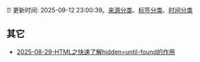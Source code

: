 :alarm_clock: 更新时间: 2025-09-12 23:00:39。[来源分类](../README.md)、[标签分类](../TAGS.md)、[时间分类](../TIMELINE.md)

## 其它




- [2025-08-29-HTML之快速了解hidden=until-found的作用](https://www.zhangxinxu.com/wordpress/2025/08/html-hidden-until-found/) 